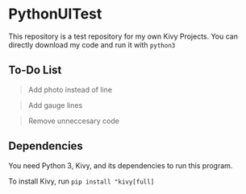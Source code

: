 # PythonUITest
This repository is a test repository for my own Kivy Projects. You can directly download my code and run it with `python3`

## To-Do List
> Add photo instead of line	

> Add gauge lines
	
> Remove unneccesary code	

## Dependencies
You need Python 3, Kivy, and its dependencies to run this program.

To install Kivy, run `pip install "kivy[full]`
